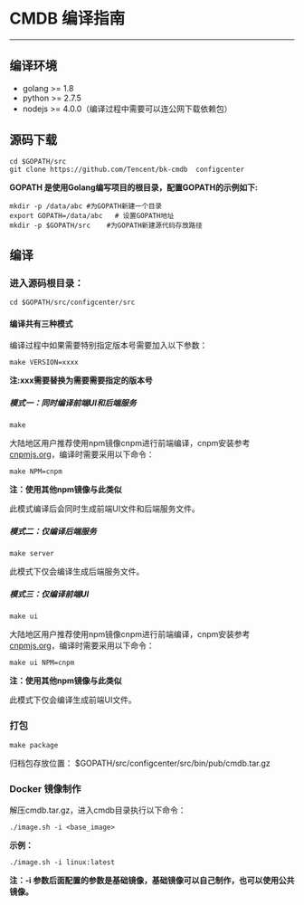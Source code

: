 # CMDB 编译指南

---

## 编译环境

- golang >= 1.8
- python >= 2.7.5
- nodejs >= 4.0.0（编译过程中需要可以连公网下载依赖包）

## 源码下载

``` shell
cd $GOPATH/src
git clone https://github.com/Tencent/bk-cmdb  configcenter
```

**GOPATH 是使用Golang编写项目的根目录，配置GOPATH的示例如下:**

``` shell
mkdir -p /data/abc #为GOPATH新建一个目录
export GOPATH=/data/abc   # 设置GOPATH地址
mkdir -p $GOPATH/src    #为GOPATH新建源代码存放路径
```


## 编译



### 进入源码根目录：

``` shell
cd $GOPATH/src/configcenter/src
```

#### 编译共有三种模式


编译过程中如果需要特别指定版本号需要加入以下参数：


``` shell
make VERSION=xxxx
```

**注:xxx需要替换为需要需要指定的版本号**

##### 模式一：同时编译前端UI和后端服务

``` shell
make 
```

大陆地区用户推荐使用npm镜像cnpm进行前端编译，cnpm安装参考[cnpmjs.org](https://cnpmjs.org/)，编译时需要采用以下命令：

``` shell
make NPM=cnpm
```

**注：使用其他npm镜像与此类似**


此模式编译后会同时生成前端UI文件和后端服务文件。


##### 模式二：仅编译后端服务

``` shell
make server
```

此模式下仅会编译生成后端服务文件。

##### 模式三：仅编译前端UI

``` shell
make ui
```

大陆地区用户推荐使用npm镜像cnpm进行前端编译，cnpm安装参考[cnpmjs.org](https://cnpmjs.org/)，编译时需要采用以下命令：

``` shell
make ui NPM=cnpm
```

**注：使用其他npm镜像与此类似**


此模式下仅会编译生成前端UI文件。

### 打包

``` shell
make package
```

归档包存放位置： $GOPATH/src/configcenter/src/bin/pub/cmdb.tar.gz 


### Docker 镜像制作

解压cmdb.tar.gz，进入cmdb目录执行以下命令：

``` shell
./image.sh -i <base_image>
```

**示例：**

``` shell
./image.sh -i linux:latest
``` 

**注：-i 参数后面配置的参数是基础镜像，基础镜像可以自己制作，也可以使用公共镜像。**
